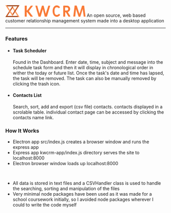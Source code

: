 <img width=50% src="https://github.com/kieranmakes/KWCRM/blob/crm-desktop-app/kwcrm-app/public/assets/word%20logo%20with%20abstract%20on%20side%20orange.png" alt='KWCRM'/>
An open source, web based customer relationship management system made into a desktop application

<hr>

### Features

* #### Task Scheduler
  Found in the Dashboard. Enter date, time, subject and message into the schedule task form and then it will display in chronological order in wither the today or future list.
  Once the task's date and time has lapsed, the task will be removed. The task can also be manually removed by clicking the trash icon.
  
* #### Contacts List
  Search, sort, add and export (csv file) contacts. contacts displayed in a scrolable table. individual contact page can be accessed by clicking the contacts name link.
  





### How It Works

* Electron app src/index.js creates a browser window and runs the express app
* Express app kwcrm-app/index.js directory serves the site to localhost:8000
* Electron browser window loads up localhost:8000

<br>

* All data is stored in text files and a CSVHandler class is used to handle the searching, sorting and manipulation of the files
* Very minimal node packages have been used as it was made for a school coursework initially, so I avoided node packages wherever I could to write the code myself
